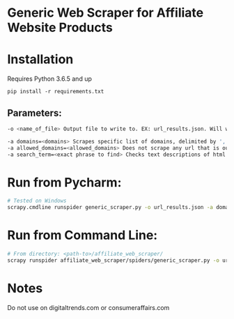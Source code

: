 # Generic Web Scraper for Affiliate Website Products

# Installation
Requires Python 3.6.5 and up
```shell script
pip install -r requirements.txt
```

## Parameters:
```bash
-o <name_of_file> Output file to write to. EX: url_results.json. Will write it to <path-to>/affiliate_web_scraper/affiliate_web_scraper/spiders/<name_of_file>

-a domains=<domains> Scrapes specific list of domains, delimited by ',' (comma)
-a allowed_domains=<allowed_domains> Does not scrape any url that is outside these allowed domains, delimited by ','
-a search_term=<exact phrase to find> Checks text descriptions of html page for this term
```

# Run from Pycharm:
```bash
# Tested on Windows
scrapy.cmdline runspider generic_scraper.py -o url_results.json -a domains=https://thewirecutter.com/,https://appliancebuyersguide.com -a allowed_domains=thewirecutter.com,appliancebuyersguide.com -a search_term=SHEM63W55N
```


# Run from Command Line:
```bash
# From directory: <path-to>/affiliate_web_scraper/
scrapy runspider affiliate_web_scraper/spiders/generic_scraper.py -o url_results.json -a domains=https://thewirecutter.com/,https://appliancebuyersguide.com -a allowed_domains=thewirecutter.com,appliancebuyersguide.com -a search_term=SHEM63W55N
```

# Notes
Do not use on digitaltrends.com or consumeraffairs.com